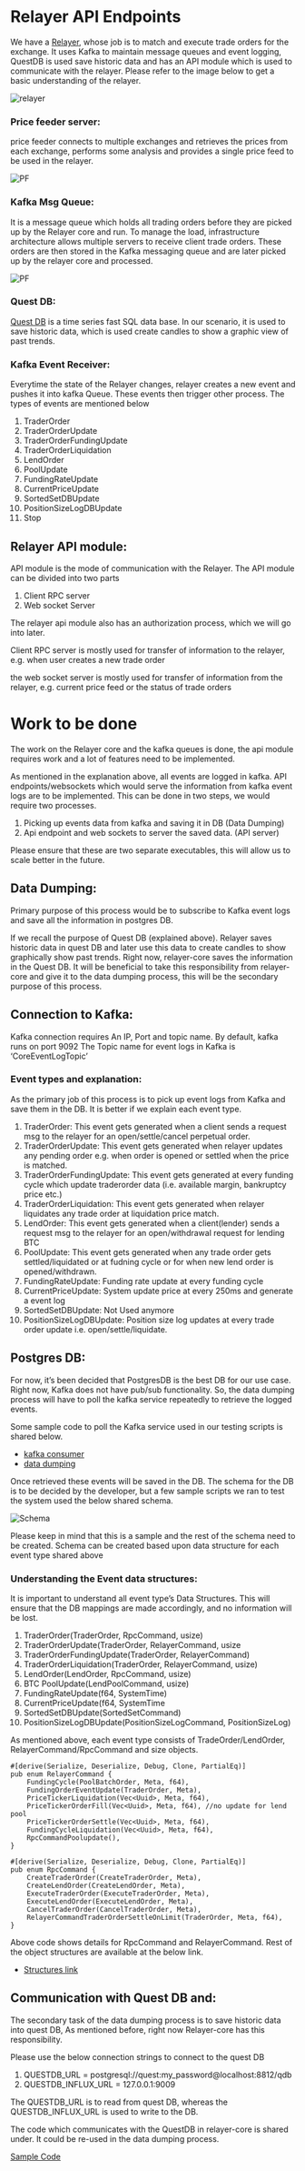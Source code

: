 # Relayer API Endpoints

We have a [Relayer](https://github.com/twilight-project/twilight-relayer), whose job is to match and execute trade orders for the exchange. It uses Kafka to maintain message queues and event logging, QuestDB is used save historic data and has an API module which is used to communicate with the relayer. Please refer to the image below to get a basic understanding of the relayer.

![relayer](./img/img1.png)

### Price feeder server:

price feeder connects to multiple exchanges and retrieves the prices from each exchange, performs some analysis and provides a single price feed to be used in the relayer.

![PF](./img/img2.png)

### Kafka Msg Queue:

It is a message queue which holds all trading orders before they are picked up by the Relayer core and run. To manage the load, infrastructure architecture allows multiple servers to receive client trade orders. These orders are then stored in the Kafka messaging queue and are later picked up by the relayer core and processed.

![PF](./img/img3.png)

### Quest DB:

[Quest DB](https://questdb.io/) is a time series fast SQL data base. In our scenario, it is used to save historic data, which is used create candles to show a graphic view of past trends.

### Kafka Event Receiver:

Everytime the state of the Relayer changes, relayer creates a new event and pushes it into kafka Queue. These events then trigger other process. The types of events are mentioned below

1. TraderOrder
2. TraderOrderUpdate
3. TraderOrderFundingUpdate
4. TraderOrderLiquidation
5. LendOrder
6. PoolUpdate
7. FundingRateUpdate
8. CurrentPriceUpdate
9. SortedSetDBUpdate
10. PositionSizeLogDBUpdate
11. Stop

## Relayer API module:

API module is the mode of communication with the Relayer. The API module can be divided into two parts

1. Client RPC server
2. Web socket Server

The relayer api module also has an authorization process, which we will go into later.

Client RPC server is mostly used for transfer of information to the relayer, e.g. when user creates a new trade order

the web socket server is mostly used for transfer of information from the relayer, e.g. current price feed or the status of trade orders

# Work to be done

The work on the Relayer core and the kafka queues is done, the api module requires work and a lot of features need to be implemented.

As mentioned in the explanation above, all events are logged in kafka. API endpoints/websockets which would serve the information from kafka event logs are to be implemented. This can be done in two steps, we would require two processes.

1. Picking up events data from kafka and saving it in DB (Data Dumping)
2. Api endpoint and web sockets to server the saved data. (API server)

Please ensure that these are two separate executables, this will allow us to scale better in the future.

## Data Dumping:

Primary purpose of this process would be to subscribe to Kafka event logs and save all the information in postgres DB.

If we recall the purpose of Quest DB (explained above). Relayer saves historic data in quest DB and later use this data to create candles to show graphically show past trends. Right now, relayer-core saves the information in the Quest DB. It will be beneficial to take this responsibility from relayer-core and give it to the data dumping process, this will be the secondary purpose of this process.

## Connection to Kafka:

Kafka connection requires An IP, Port and topic name.
By default, kafka runs on port 9092
The Topic name for event logs in Kafka is ‘CoreEventLogTopic’

### Event types and explanation:

As the primary job of this process is to pick up event logs from Kafka and save them in the DB. It is better if we explain each event type.

1. TraderOrder: This event gets generated when a client sends a request msg to the relayer for an open/settle/cancel perpetual order.
2. TraderOrderUpdate: This event gets generated when relayer updates any pending order e.g. when order is opened or settled when the price is matched.
3. TraderOrderFundingUpdate: This event gets generated at every funding cycle which update traderorder data (i.e. available margin, bankruptcy price etc.)
4. TraderOrderLiquidation: This event gets generated when relayer liquidates any trade order at liquidation price match.
5. LendOrder: This event gets generated when a client(lender) sends a request msg to the relayer for an open/withdrawal request for lending BTC
6. PoolUpdate: This event gets generated when any trade order gets settled/liquidated or at fudning cycle or for when new lend order is opened/withdrawn.
7. FundingRateUpdate: Funding rate update at every funding cycle
8. CurrentPriceUpdate: System update price at every 250ms and generate a event log
9. SortedSetDBUpdate: Not Used anymore
10. PositionSizeLogDBUpdate: Position size log updates at every trade order update i.e. open/settle/liquidate.

## Postgres DB:

For now, it’s been decided that PostgresDB is the best DB for our use case. Right now, Kafka does not have pub/sub functionality. So, the data dumping process will have to poll the kafka service repeatedly to retrieve the logged events.

Some sample code to poll the Kafka service used in our testing scripts is shared below.

- [kafka consumer](../sample%20codes/kafkaconsumer.rs)
- [data dumping](../codes/snapshot_sample.rs)

Once retrieved these events will be saved in the DB. The schema for the DB is to be decided by the developer, but a few sample scripts we ran to test the system used the below shared schema.

![Schema](./img/img4.png)

Please keep in mind that this is a sample and the rest of the schema need to be created. Schema can be created based upon data structure for each event type shared above

### Understanding the Event data structures:

It is important to understand all event type’s Data Structures. This will ensure that the DB mappings are made accordingly, and no information will be lost.

1. TraderOrder(TraderOrder, RpcCommand, usize)
2. TraderOrderUpdate(TraderOrder, RelayerCommand, usize
3. TraderOrderFundingUpdate(TraderOrder, RelayerCommand)
4. TraderOrderLiquidation(TraderOrder, RelayerCommand, usize)
5. LendOrder(LendOrder, RpcCommand, usize)
6. BTC PoolUpdate(LendPoolCommand, usize)
7. FundingRateUpdate(f64, SystemTime)
8. CurrentPriceUpdate(f64, SystemTime
9. SortedSetDBUpdate(SortedSetCommand)
10. PositionSizeLogDBUpdate(PositionSizeLogCommand, PositionSizeLog)

As mentioned above, each event type consists of TradeOrder/LendOrder, RelayerCommand/RpcCommand and size objects.

```
#[derive(Serialize, Deserialize, Debug, Clone, PartialEq)]
pub enum RelayerCommand {
    FundingCycle(PoolBatchOrder, Meta, f64),
    FundingOrderEventUpdate(TraderOrder, Meta),
    PriceTickerLiquidation(Vec<Uuid>, Meta, f64),
    PriceTickerOrderFill(Vec<Uuid>, Meta, f64), //no update for lend pool
    PriceTickerOrderSettle(Vec<Uuid>, Meta, f64),
    FundingCycleLiquidation(Vec<Uuid>, Meta, f64),
    RpcCommandPoolupdate(),
}
```

```
#[derive(Serialize, Deserialize, Debug, Clone, PartialEq)]
pub enum RpcCommand {
    CreateTraderOrder(CreateTraderOrder, Meta),
    CreateLendOrder(CreateLendOrder, Meta),
    ExecuteTraderOrder(ExecuteTraderOrder, Meta),
    ExecuteLendOrder(ExecuteLendOrder, Meta),
    CancelTraderOrder(CancelTraderOrder, Meta),
    RelayerCommandTraderOrderSettleOnLimit(TraderOrder, Meta, f64),
}
```

Above code shows details for RpcCommand and RelayerCommand. Rest of the object structures are available at the below link.

- [Structures link](../sample%20codes/schema_commands_events.rs)

## Communication with Quest DB and:

The secondary task of the data dumping process is to save historic data into quest DB, As mentioned before, right now Relayer-core has this responsibility.

Please use the below connection strings to connect to the quest DB

1. QUESTDB_URL = postgresql://quest:my_password@localhost:8812/qdb
2. QUESTDB_INFLUX_URL = 127.0.0.1:9009

The QUESTDB_URL is to read from quest DB, whereas the QUESTDB_INFLUX_URL is used to write to the DB.

The code which communicates with the QuestDB in relayer-core is shared under. It could be re-used in the data dumping process.

[Sample Code](../sample%20codes/questdb.rs)
